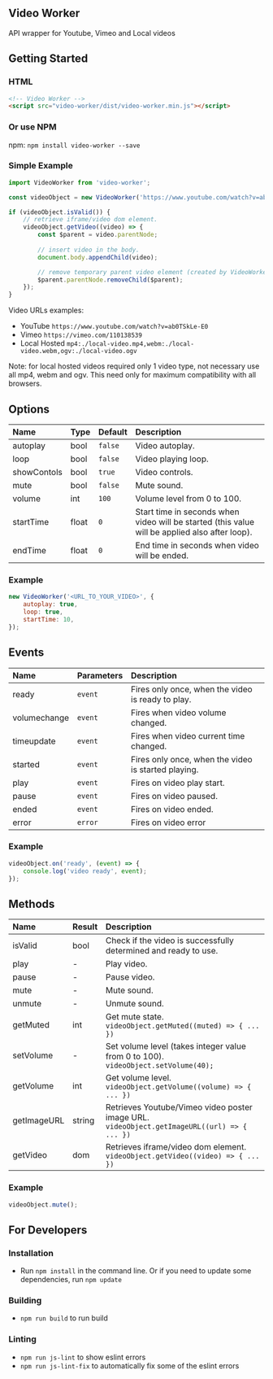 ## Video Worker
API wrapper for Youtube, Vimeo and Local videos

## Getting Started

### HTML
```html
<!-- Video Worker -->
<script src="video-worker/dist/video-worker.min.js"></script>
```

### Or use NPM
npm: `npm install video-worker --save`

### Simple Example
```javascript
import VideoWorker from 'video-worker';

const videoObject = new VideoWorker('https://www.youtube.com/watch?v=ab0TSkLe-E0');

if (videoObject.isValid()) {
    // retrieve iframe/video dom element.
    videoObject.getVideo((video) => {
        const $parent = video.parentNode;
        
        // insert video in the body.
        document.body.appendChild(video);

        // remove temporary parent video element (created by VideoWorker).
        $parent.parentNode.removeChild($parent);
    });
}
```

Video URLs examples:
* YouTube `https://www.youtube.com/watch?v=ab0TSkLe-E0`
* Vimeo `https://vimeo.com/110138539`
* Local Hosted `mp4:./local-video.mp4,webm:./local-video.webm,ogv:./local-video.ogv`

Note: for local hosted videos required only 1 video type, not necessary use all mp4, webm and ogv. This need only for maximum compatibility with all browsers.

## Options
Name | Type | Default | Description
:--- | :--- | :------ | :----------
autoplay | bool | `false` | Video autoplay.
loop | bool | `false` | Video playing loop.
showContols | bool | `true` | Video controls.
mute | bool | `false` | Mute sound.
volume | int | `100` | Volume level from 0 to 100.
startTime | float | `0` | Start time in seconds when video will be started (this value will be applied also after loop).
endTime | float | `0` | End time in seconds when video will be ended.

### Example
```javascript
new VideoWorker('<URL_TO_YOUR_VIDEO>', {
    autoplay: true,
    loop: true,
    startTime: 10,
});
```


## Events
Name | Parameters | Description
:--- | :----- | :----------
ready | `event` | Fires only once, when the video is ready to play.
volumechange | `event` | Fires when video volume changed.
timeupdate | `event` | Fires when video current time changed.
started | `event` | Fires only once, when the video is started playing.
play | `event` | Fires on video play start.
pause | `event` | Fires on video paused.
ended | `event` | Fires on video ended.
error | `error` | Fires on video error

### Example
```javascript
videoObject.on('ready', (event) => {
    console.log('video ready', event);
});
```


## Methods
Name | Result | Description
:--- | :----- | :----------
isValid | bool | Check if the video is successfully determined and ready to use.
play | - | Play video.
pause | - | Pause video.
mute | - | Mute sound.
unmute | - | Unmute sound.
getMuted | int | Get mute state. `videoObject.getMuted((muted) => { ... })`
setVolume | - | Set volume level (takes integer value from 0 to 100). `videoObject.setVolume(40);`
getVolume | int | Get volume level. `videoObject.getVolume((volume) => { ... })`
getImageURL | string | Retrieves Youtube/Vimeo video poster image URL. `videoObject.getImageURL((url) => { ... })`
getVideo | dom | Retrieves iframe/video dom element. `videoObject.getVideo((video) => { ... })`

### Example
```javascript
videoObject.mute();
```

## For Developers

### Installation
* Run `npm install` in the command line. Or if you need to update some dependencies, run `npm update`

### Building
* `npm run build` to run build

### Linting
* `npm run js-lint` to show eslint errors
* `npm run js-lint-fix` to automatically fix some of the eslint errors
